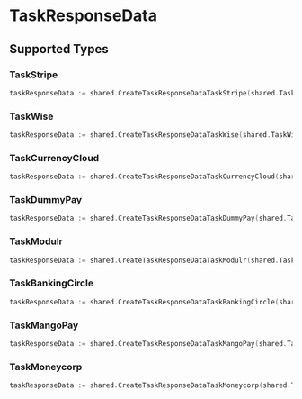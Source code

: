 # TaskResponseData


## Supported Types

### TaskStripe

```go
taskResponseData := shared.CreateTaskResponseDataTaskStripe(shared.TaskStripe{/* values here */})
```

### TaskWise

```go
taskResponseData := shared.CreateTaskResponseDataTaskWise(shared.TaskWise{/* values here */})
```

### TaskCurrencyCloud

```go
taskResponseData := shared.CreateTaskResponseDataTaskCurrencyCloud(shared.TaskCurrencyCloud{/* values here */})
```

### TaskDummyPay

```go
taskResponseData := shared.CreateTaskResponseDataTaskDummyPay(shared.TaskDummyPay{/* values here */})
```

### TaskModulr

```go
taskResponseData := shared.CreateTaskResponseDataTaskModulr(shared.TaskModulr{/* values here */})
```

### TaskBankingCircle

```go
taskResponseData := shared.CreateTaskResponseDataTaskBankingCircle(shared.TaskBankingCircle{/* values here */})
```

### TaskMangoPay

```go
taskResponseData := shared.CreateTaskResponseDataTaskMangoPay(shared.TaskMangoPay{/* values here */})
```

### TaskMoneycorp

```go
taskResponseData := shared.CreateTaskResponseDataTaskMoneycorp(shared.TaskMoneycorp{/* values here */})
```

